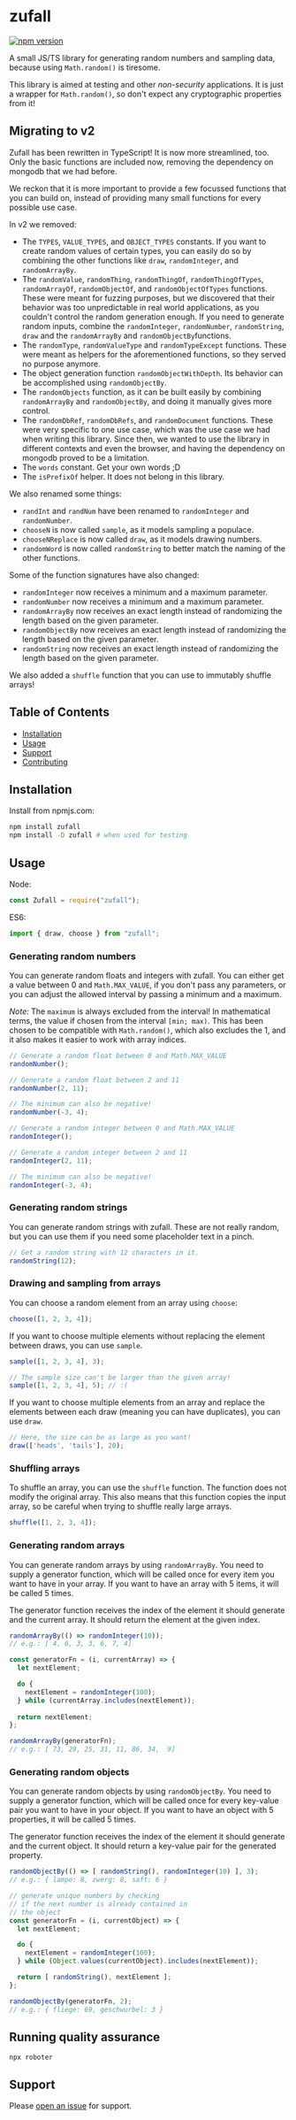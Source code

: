 # zufall

[![npm version](https://badge.fury.io/js/zufall.svg)](https://badge.fury.io/js/zufall)

A small JS/TS library for generating random numbers and sampling data,
because using `Math.random()` is tiresome.

This library is aimed at testing and other _non-security_ applications. It
is just a wrapper for `Math.random()`, so don't expect any cryptographic
properties from it!

## Migrating to v2

Zufall has been rewritten in TypeScript! It is now more streamlined, too.
Only the basic functions are included now, removing the dependency on mongodb
that we had before.

We reckon that it is more important to provide a few focussed functions that you
can build on, instead of providing many small functions for every possible use
case.

In v2 we removed:
- The `TYPES`, `VALUE_TYPES`, and `OBJECT_TYPES` constants. If you want to create random values of certain types, you can easily do so by combining the other functions like `draw`, `randomInteger`, and `randomArrayBy`.
- The `randomValue`, `randomThing`, `randomThingOf`, `randomThingOfTypes`, `randomArrayOf`, `randomObjectOf`, and `randomObjectOfTypes` functions. These were meant for fuzzing purposes, but we discovered that their behavior was too unpredictable in real world applications, as you couldn't control the random generation enough. If you need to generate random inputs, combine the `randomInteger`, `randomNumber`, `randomString`, `draw` and the `randomArrayBy` and `randomObjectBy`functions.
- The `randomType`, `randomValueType` and `randomTypeExcept` functions. These were meant as helpers for the aforementioned functions, so they served no purpose anymore.
- The object generation function `randomObjectWithDepth`. Its behavior can be accomplished using `randomObjectBy`.
- The `randomObjects` function, as it can be built easily by combining `randomArrayBy` and `randomObjectBy`, and doing it manually gives more control.
- The `randomDbRef`, `randomDbRefs`, and `randomDocument` functions. These were very specific to one use case, which was the use case we had when writing this library. Since then, we wanted to use the library in different contexts and even the browser, and having the dependency on mongodb proved to be a limitation.
- The `words` constant. Get your own words ;D
- The `isPrefixOf` helper. It does not belong in this library.

We also renamed some things:
- `randInt` and `randNum` have been renamed to `randomInteger` and `randomNumber`.
- `chooseN` is now called `sample`, as it models sampling a populace.
- `chooseNReplace` is now called `draw`, as it models drawing numbers.
- `randomWord` is now called `randomString` to better match the naming of the other functions.

Some of the function signatures have also changed:
- `randomInteger` now receives a minimum and a maximum parameter.
- `randomNumber` now receives a minimum and a maximum parameter.
- `randomArrayBy` now receives an exact length instead of randomizing the length based on the given parameter.
- `randomObjectBy` now receives an exact length instead of randomizing the length based on the given parameter.
- `randomString` now receives an exact length instead of randomizing the length based on the given parameter.

We also added a `shuffle` function that you can use to immutably shuffle arrays!

## Table of Contents

- [Installation](#installation)
- [Usage](#usage)
- [Support](#support)
- [Contributing](#contributing)

## Installation

Install from npmjs.com:

```sh
npm install zufall
npm install -D zufall # when used for testing
```

## Usage

Node:

```javascript
const Zufall = require("zufall");
```

ES6:

```javascript
import { draw, choose } from "zufall";
```

### Generating random numbers

You can generate random floats and integers with zufall.
You can either get a value between 0 and `Math.MAX_VALUE`, if you don't pass
any parameters, or you can adjust the allowed interval by passing a minimum
and a maximum.

_Note:_ The `maximum` is always excluded from the interval! In mathematical
terms, the value if chosen from the interval `[min; max)`. This has been chosen
to be compatible with `Math.random()`, which also excludes the 1, and it also
makes it easier to work with array indices.

```ts
// Generate a random float between 0 and Math.MAX_VALUE 
randomNumber();

// Generate a random float between 2 and 11
randomNumber(2, 11);

// The minimum can also be negative!
randomNumber(-3, 4);
```

```ts
// Generate a random integer between 0 and Math.MAX_VALUE 
randomInteger();

// Generate a random integer between 2 and 11
randomInteger(2, 11);

// The minimum can also be negative!
randomInteger(-3, 4);
```

### Generating random strings

You can generate random strings with zufall. These are not really random, but
you can use them if you need some placeholder text in a pinch.

```ts
// Get a random string with 12 characters in it.
randomString(12);
```

### Drawing and sampling from arrays

You can choose a random element from an array using `choose`:

```ts
choose([1, 2, 3, 4]);
```

If you want to choose multiple elements without replacing the element between
draws, you can use `sample`.

```ts
sample([1, 2, 3, 4], 3);

// The sample size can't be larger than the given array!
sample([1, 2, 3, 4], 5); // :(
```

If you want to choose multiple elements from an array and replace the elements
between each draw (meaning you can have duplicates), you can use `draw`.

```ts
// Here, the size can be as large as you want!
draw(['heads', 'tails'], 20); 
```

### Shuffling arrays

To shuffle an array, you can use the `shuffle` function. The function does not
modify the original array. This also means that this function copies the input
array, so be careful when trying to shuffle really large arrays.

```ts
shuffle([1, 2, 3, 4]);
```

### Generating random arrays

You can generate random arrays by using `randomArrayBy`. You need to supply a
generator function, which will be called once for every item you want to have
in your array. If you want to have an array with 5 items, it will be called 5
times.

The generator function receives the index of the element it should generate and
the current array. It should return the element at the given index.

```ts
randomArrayBy(() => randomInteger(10));
// e.g.: [ 4, 6, 3, 3, 6, 7, 4]

const generatorFn = (i, currentArray) => {
  let nextElement;

  do {
    nextElement = randomInteger(100);
  } while (currentArray.includes(nextElement));
  
  return nextElement;
};

randomArrayBy(generatorFn);
// e.g.: [ 73, 29, 25, 31, 11, 86, 34,  9]
```

### Generating random objects

You can generate random objects by using `randomObjectBy`. You need to supply a
generator function, which will be called once for every key-value pair you want
to have in your object. If you want to have an object with 5 properties, it will
be called 5 times.

The generator function receives the index of the element it should generate and
the current object. It should return a key-value pair for the generated property.

```ts
randomObjectBy(() => [ randomString(), randomInteger(10) ], 3);
// e.g.: { lampe: 8, zwerg: 8, saft: 6 }

// generate unique numbers by checking
// if the next number is already contained in
// the object
const generatorFn = (i, currentObject) => {
  let nextElement;

  do {
    nextElement = randomInteger(100);
  } while (Object.values(currentObject).includes(nextElement));

  return [ randomString(), nextElement ];
};

randomObjectBy(generatorFn, 2);
// e.g.: { fliege: 69, geschwurbel: 3 }
```

## Running quality assurance

```shell
npx roboter
```

## Support

Please [open an issue](https://github.com/strangedev/zufall/issues/new) for support.
